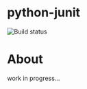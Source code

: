 python-junit
============

![Build status](https://travis-ci.org/Scony/python-junit.svg?branch=master)

About
=====

work in progress...
